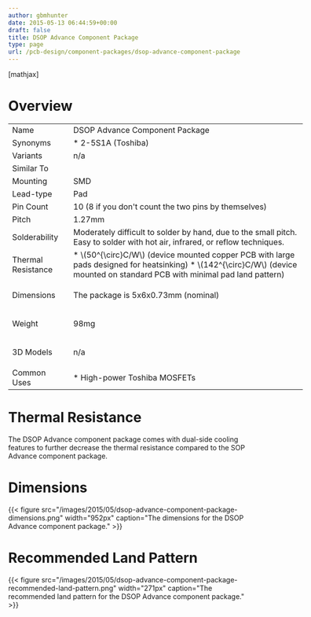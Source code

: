```yaml
---
author: gbmhunter
date: 2015-05-13 06:44:59+00:00
draft: false
title: DSOP Advance Component Package
type: page
url: /pcb-design/component-packages/dsop-advance-component-package
---
```


[mathjax]

# Overview

<table style="width: 600px;" ><tbody ><tr >
<td >Name
</td>
<td >DSOP Advance Component Package
</td></tr><tr >
<td >Synonyms
</td>
<td >  * 2-5S1A (Toshiba)
</td></tr><tr >
<td >Variants
</td>
<td >n/a
</td></tr><tr >
<td >Similar To
</td>
<td > 
</td></tr><tr >
<td >Mounting
</td>
<td >SMD
</td></tr><tr >
<td >Lead-type
</td>
<td >Pad
</td></tr><tr >
<td >Pin Count
</td>
<td >10 (8 if you don't count the two pins by themselves)
</td></tr><tr >
<td >Pitch
</td>
<td >1.27mm
</td></tr><tr >
<td >Solderability
</td>
<td >Moderately difficult to solder by hand, due to the small pitch. Easy to solder with hot air, infrared, or reflow techniques.
</td></tr><tr >
<td >Thermal Resistance
</td>
<td >  * \(50^{\circ}C/W\) (device mounted copper PCB with large pads designed for heatsinking)  * \(142^{\circ}C/W\) (device mounted on standard PCB with minimal pad land pattern)
</td></tr><tr >
<td >Dimensions
</td>
<td >

The package is 5x6x0.73mm (nominal)

</td></tr><tr >
<td >Weight
</td>
<td >

98mg

</td></tr><tr >
<td >3D Models
</td>
<td >

n/a

</td></tr><tr >
<td >Common Uses
</td>
<td >  * High-power Toshiba MOSFETs
</td></tr></tbody></table>

# Thermal Resistance

The DSOP Advance component package comes with dual-side cooling features to further decrease the thermal resistance compared to the SOP Advance component package.

# Dimensions

{{< figure src="/images/2015/05/dsop-advance-component-package-dimensions.png" width="952px" caption="The dimensions for the DSOP Advance component package."  >}}

# Recommended Land Pattern

{{< figure src="/images/2015/05/dsop-advance-component-package-recommended-land-pattern.png" width="271px" caption="The recommended land pattern for the DSOP Advance component package."  >}}
